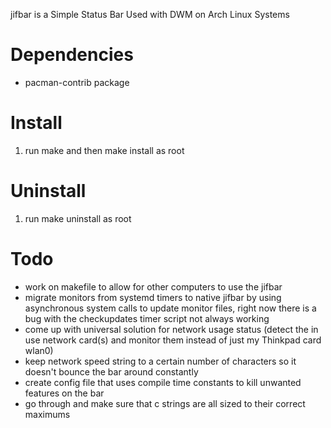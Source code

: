 <p>jifbar is a Simple Status Bar Used with DWM on Arch Linux Systems</p>

<h1>Dependencies</h1>
<ul>

<li>pacman-contrib package</li>

</ul>

<h1>Install</h1>
<ol>

<li>run make and then make install as root</li>

</ol>

<h1>Uninstall</h1>
<ol>

<li>run make uninstall as root</li>

</ol>

<h1>Todo</h1>
<ul>

<li>work on makefile to allow for other computers to use the jifbar</li>
<li>migrate monitors from systemd timers to native jifbar by using asynchronous system calls to update monitor files, right now there is a bug with the checkupdates timer script not always working</li>
<li>come up with universal solution for network usage status (detect the in use network card(s) and monitor them instead of just my Thinkpad card wlan0)</li>
<li>keep network speed string to a certain number of characters so it doesn't bounce the bar around constantly</li>
<li>create config file that uses compile time constants to kill unwanted features on the bar</li>
<li>go through and make sure that c strings are all sized to their correct maximums</li>

</ul>

